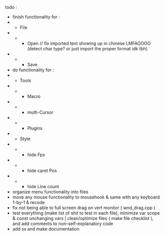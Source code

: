 todo :
- finish functionality for :
- - File
- - - Open // fix imported text showing up in chinese LMFAOOOO (detect char type? or just import the proper format idk tbh)
- - - Save
- do functionality for :
- - Tools
- - - Macro
- - - multi-Cursor
- - - Plugins
- - Style
- - - hide Fps
- - - hide caret Pos
- - - hide Line count
- organize menu functionality into files
- move any mouse functionality to mousehook & same with any keyboard 1-by-1 & recode
- fix not being able to full screen drag on vert monitor ( wnd_drag.cpp )
- test everything (make list of shit to test in each file), minimize var scope & const unchanging vars | clean/optimize files ( make file checklist ), and add comments to non-self-explanatory code
- add ss and make documentation
